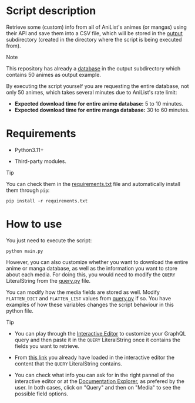 # Script description

Retrieve some (custom) info from all of AniList's animes (or mangas) using their API and save them into a CSV file, which will be stored in the [output](output) subdirectory (created in the directory where the script is being executed from).

> [!NOTE]
> This repository has already a [database](output/database.csv) in the output subdirectory which contains 50 animes as output example.
>
> By executing the script yourself you are requesting the entire database, not only 50 animes, which takes several minutes due to AniList's rate limit:
> - **Expected download time for entire anime database:** 5 to 10 minutes.
> - **Expected download time for entire manga database:** 30 to 60 minutes.

# Requirements

- Python3.11+

- Third-party modules.

> [!TIP]
> You can check them in the [requirements.txt](requirements.txt) file and automatically install them through `pip`:
> 
> ```
> pip install -r requirements.txt
> ```

# How to use

You just need to execute the script:

```
python main.py
```

However, you can also customize whether you want to download the entire anime or manga database, as well as the information you want to store about each media. For doing this, you would need to modify the `QUERY` LiteralString from the [query.py](query.py) file.

You can modify how the media fields are stored as well. Modify `FLATTEN_DICT` and `FLATTEN_LIST` values from [query.py](query.py) if so. You have examples of how these variables changes the script behaviour in this python file.

> [!TIP]
> - You can play through the [Interactive Editor](https://anilist.co/graphiql) to customize your GraphQL query and then paste it in the `QUERY` LiteralString once it contains the fields you want to retrieve.
> 
> - From [this link](https://anilist.co/graphiql?query=query%20(%24page%3A%20Int)%20%7B%0A%20%20Page(page%3A%20%24page)%20%7B%0A%20%20%20%20pageInfo%20%7B%0A%20%20%20%20%20%20hasNextPage%0A%20%20%20%20%7D%0A%20%20%20%20media(type%3A%20ANIME)%20%7B%0A%20%20%20%20%20%20id%0A%20%20%20%20%20%20title%20%7B%0A%20%20%20%20%20%20%20%20romaji%0A%20%20%20%20%20%20%20%20english%0A%20%20%20%20%20%20%7D%0A%20%20%20%20%20%20episodes%0A%20%20%20%20%20%20duration%0A%20%20%20%20%20%20genres%0A%20%20%20%20%20%20tags%20%7B%0A%20%20%20%20%20%20%20%20id%0A%20%20%20%20%20%20%20%20name%0A%20%20%20%20%20%20%7D%0A%20%20%20%20%20%20characters%20%7B%0A%20%20%20%20%20%20%20%20nodes%20%7B%0A%20%20%20%20%20%20%20%20%20%20name%20%7B%0A%20%20%20%20%20%20%20%20%20%20%20%20first%0A%20%20%20%20%20%20%20%20%20%20%20%20last%0A%20%20%20%20%20%20%20%20%20%20%7D%0A%20%20%20%20%20%20%20%20%20%20gender%0A%20%20%20%20%20%20%20%20%7D%0A%20%20%20%20%20%20%7D%0A%20%20%20%20%7D%0A%20%20%7D%0A%7D%0A) you already have loaded in the interactive editor the content that the `QUERY` LiteralString contains.
>
> - You can check what info you can ask for in the right pannel of the interactive editor or at the [Documentation Explorer](https://anilist.github.io/ApiV2-GraphQL-Docs/), as prefered by the user. In both cases, click on "Query" and then on "Media" to see the possible field options.
